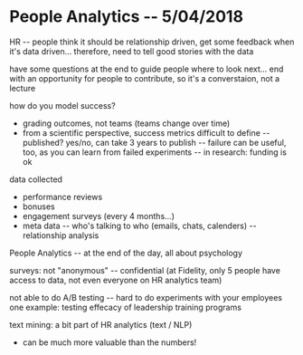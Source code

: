 
# People Analytics -- 5/04/2018

HR -- people think it should be relationship driven, get some feedback when it's data driven...
therefore, need to tell good stories with the data

have some questions at the end to guide people where to look next... end with an opportunity for people to contribute, so it's a converstaion, not a lecture

how do you model success?
* grading outcomes, not teams (teams change over time)
* from a scientific perspective, success metrics difficult to define
-- published? yes/no, can take 3 years to publish
-- failure can be useful, too, as you can learn from failed experiments
-- in research: funding is ok

data collected
* performance reviews
* bonuses
* engagement surveys (every 4 months...)
* meta data -- who's talking to who (emails, chats, calenders) -- relationship analysis

People Analytics -- at the end of the day, all about psychology

surveys: not "anonymous" -- confidential (at Fidelity, only 5 people have access to data, not even everyone on HR analytics team)

not able to do A/B testing -- hard to do experiments with your employees
one example: testing effecacy of leadership training programs

text mining: a bit part of HR analytics (text / NLP)
* can be much more valuable than the numbers!
